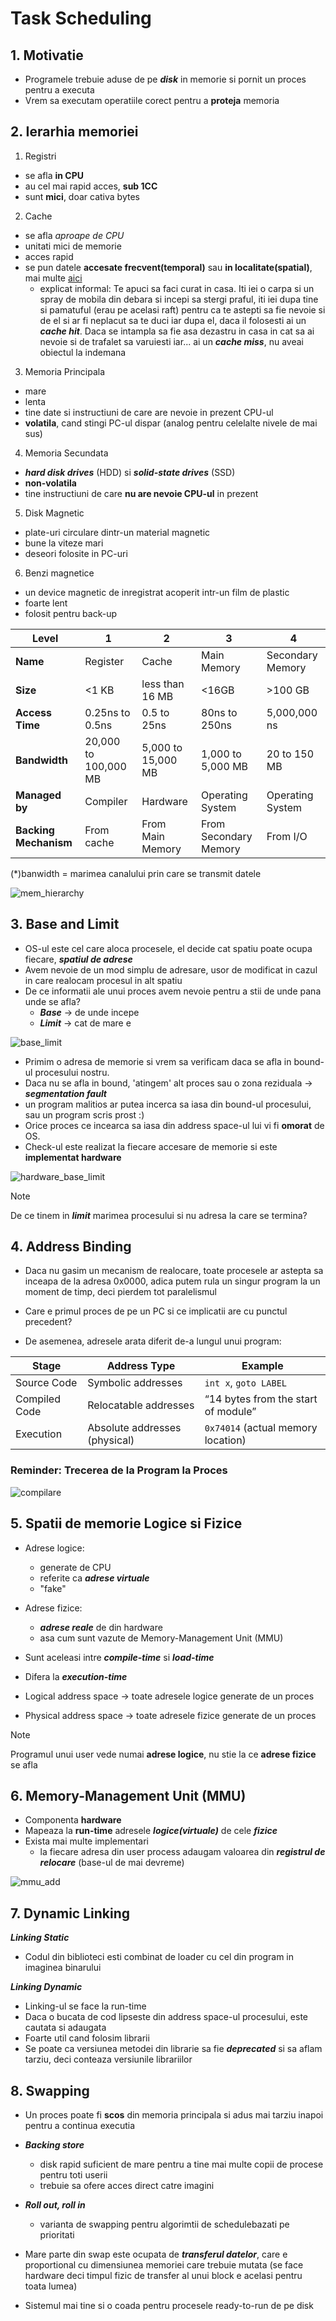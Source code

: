 # Task Scheduling
## 1. Motivatie
- Programele trebuie aduse de pe ***disk*** in memorie si pornit un proces pentru a executa
- Vrem sa executam operatiile corect pentru a **proteja** memoria

## 2. Ierarhia memoriei
1. Registri
- se afla **in CPU**
- au cel mai rapid acces, **sub 1CC**
- sunt **mici**, doar cativa bytes

2. Cache
- se afla *aproape de CPU*
- unitati mici de memorie
- acces rapid
- se pun datele **accesate frecvent(temporal)** sau **in localitate(spatial)**, mai multe [aici](https://www.geeksforgeeks.org/locality-of-reference-and-cache-operation-in-cache-memory/)
    - explicat informal: Te apuci sa faci curat in casa. Iti iei o carpa si un spray de mobila din debara si incepi sa stergi praful, iti iei dupa tine si pamatuful (erau pe acelasi raft) pentru ca te astepti sa fie nevoie si de el si ar fi neplacut sa te duci iar dupa el, daca il folosesti ai un ***cache hit***. Daca se intampla sa fie asa dezastru in casa in cat sa ai nevoie si de trafalet sa varuiesti iar... ai un ***cache miss***, nu aveai obiectul la indemana

3. Memoria Principala
- mare
- lenta
- tine date si instructiuni de care are nevoie in prezent CPU-ul
- **volatila**, cand stingi PC-ul dispar (analog pentru celelalte nivele de mai sus)

4. Memoria Secundata
-  ***hard disk drives*** (HDD) si ***solid-state drives*** (SSD)
- **non-volatila**
- tine instructiuni de care **nu are nevoie CPU-ul** in prezent

5. Disk Magnetic
- plate-uri circulare dintr-un material magnetic
- bune la viteze mari
- deseori folosite in PC-uri

6. Benzi magnetice
- un device magnetic de inregistrat acoperit intr-un film de plastic
- foarte lent
- folosit pentru back-up

| **Level**       | **1**            | **2**            | **3**             | **4**               |
|-----------------|------------------|------------------|-------------------|---------------------|
| **Name**        | Register         | Cache            | Main Memory       | Secondary Memory    |
| **Size**        | <1 KB            | less than 16 MB  | <16GB            | >100 GB             |
| **Access Time** | 0.25ns to 0.5ns  | 0.5 to 25ns      | 80ns to 250ns     | 5,000,000 ns          |
| **Bandwidth**   | 20,000 to 100,000 MB | 5,000 to 15,000 MB | 1,000 to 5,000 MB  | 20 to 150 MB        |
| **Managed by**  | Compiler         | Hardware         | Operating System  | Operating System    |
| **Backing Mechanism** | From cache | From Main Memory | From Secondary Memory | From I/O        |

(*)banwidth = marimea canalului prin care se transmit datele

![mem_hierarchy](assets/mem_hierarchy.png)

## 3. Base and Limit
- OS-ul este cel care aloca procesele, el decide cat spatiu poate ocupa fiecare, ***spatiul de adrese***
- Avem nevoie de un mod simplu de adresare, usor de modificat in cazul in care realocam procesul in alt spatiu
- De ce informatii ale unui proces avem nevoie pentru a stii de unde pana unde se afla?
    - ***Base***  -> de unde incepe
    - ***Limit*** -> cat de mare e

![base_limit](assets/base_limit.png)

- Primim o adresa de memorie si vrem sa verificam daca se afla in bound-ul procesului nostru.
- Daca nu se afla in bound, 'atingem' alt proces sau o zona reziduala -> ***segmentation fault***
- un program malitios ar putea incerca sa iasa din bound-ul procesului, sau un program scris prost :)
- Orice proces ce incearca sa iasa din address space-ul lui vi fi **omorat** de OS.
- Check-ul este realizat la fiecare accesare de memorie si este **implementat hardware**

![hardware_base_limit](assets/hardware_base_limit.png)

> [!NOTE]  
> De ce tinem in ***limit*** marimea procesului si nu adresa la care se termina?

## 4. Address Binding
- Daca nu gasim un mecanism de realocare, toate procesele ar astepta sa inceapa de la adresa 0x0000, adica putem rula un singur program la un moment de timp, deci pierdem tot paralelismul

- Care e primul proces de pe un PC si ce implicatii are cu punctul precedent?

- De asemenea, adresele arata diferit de-a lungul unui program:

| **Stage**        | **Address Type**        | **Example**                         |
|------------------|-------------------------|--------------------------------------|
| Source Code      | Symbolic addresses      | `int x`, `goto LABEL`               |
| Compiled Code    | Relocatable addresses   | “14 bytes from the start of module” |
| Execution        | Absolute addresses (physical) | `0x74014` (actual memory location)  |

### Reminder: Trecerea de la Program la Proces
![compilare](assets/compilare.png)

## 5. Spatii de memorie Logice si Fizice
- Adrese logice: 
    - generate de CPU
    - referite ca ***adrese virtuale***
    - "fake"
- Adrese fizice:
    - ***adrese reale*** de din hardware
    - asa cum sunt vazute de Memory-Management Unit (MMU)

- Sunt aceleasi intre ***compile-time*** si ***load-time***
- Difera la ***execution-time***

- Logical address space -> toate adresele logice generate de un proces
- Physical address space -> toate adresele fizice generate de un proces

> [!NOTE]  
> Programul unui user vede numai **adrese logice**, nu stie la ce **adrese fizice** se afla

## 6. Memory-Management Unit (MMU)
- Componenta **hardware**
- Mapeaza la **run-time** adresele ***logice(virtuale)*** de cele ***fizice***
- Exista mai multe implementari
    - la fiecare adresa din user process adaugam valoarea din ***registrul de relocare*** (base-ul de mai devreme)

![mmu_add](assets/mmu_add.png)

## 7. Dynamic Linking
***Linking Static*** 
- Codul din biblioteci esti combinat de loader cu cel din program in imaginea binarului

***Linking Dynamic*** 
- Linking-ul se face la run-time
- Daca o bucata de cod lipseste din address space-ul procesului, este cautata si adaugata
- Foarte util cand folosim librarii
- Se poate ca versiunea metodei din librarie sa fie ***deprecated*** si sa aflam tarziu, deci conteaza versiunile librariilor

## 8. Swapping
- Un proces poate fi **scos** din memoria principala si adus mai tarziu inapoi pentru a continua executia
- ***Backing store*** 
    - disk rapid suficient de mare pentru a tine mai multe copii de procese pentru toti userii
    - trebuie sa ofere acces direct catre imagini
- ***Roll out, roll in***
    - varianta de swapping pentru algorimtii de schedulebazati pe prioritati

- Mare parte din swap este ocupata de ***transferul datelor***, care e proportional cu dimensiunea memoriei care trebuie mutata (se face hardware deci timpul fizic de transfer al unui block e acelasi pentru toata lumea)

- Sistemul mai tine si o coada pentru procesele ready-to-run de pe disk